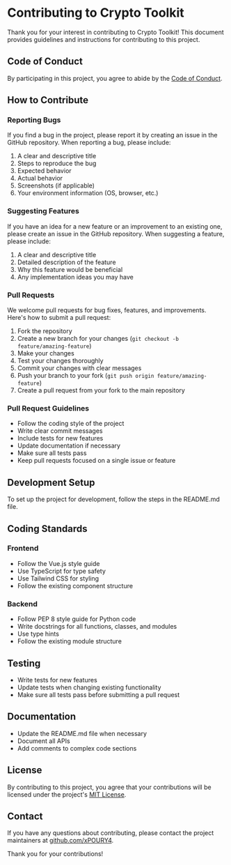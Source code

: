 # Contributing to Crypto Toolkit

Thank you for your interest in contributing to Crypto Toolkit! This document provides guidelines and instructions for contributing to this project.

## Code of Conduct

By participating in this project, you agree to abide by the [Code of Conduct](CODE_OF_CONDUCT.md).

## How to Contribute

### Reporting Bugs

If you find a bug in the project, please report it by creating an issue in the GitHub repository. When reporting a bug, please include:

1. A clear and descriptive title
2. Steps to reproduce the bug
3. Expected behavior
4. Actual behavior
5. Screenshots (if applicable)
6. Your environment information (OS, browser, etc.)

### Suggesting Features

If you have an idea for a new feature or an improvement to an existing one, please create an issue in the GitHub repository. When suggesting a feature, please include:

1. A clear and descriptive title
2. Detailed description of the feature
3. Why this feature would be beneficial
4. Any implementation ideas you may have

### Pull Requests

We welcome pull requests for bug fixes, features, and improvements. Here's how to submit a pull request:

1. Fork the repository
2. Create a new branch for your changes (`git checkout -b feature/amazing-feature`)
3. Make your changes
4. Test your changes thoroughly
5. Commit your changes with clear messages
6. Push your branch to your fork (`git push origin feature/amazing-feature`)
7. Create a pull request from your fork to the main repository

### Pull Request Guidelines

- Follow the coding style of the project
- Write clear commit messages
- Include tests for new features
- Update documentation if necessary
- Make sure all tests pass
- Keep pull requests focused on a single issue or feature

## Development Setup

To set up the project for development, follow the steps in the README.md file.

## Coding Standards

### Frontend

- Follow the Vue.js style guide
- Use TypeScript for type safety
- Use Tailwind CSS for styling
- Follow the existing component structure

### Backend

- Follow PEP 8 style guide for Python code
- Write docstrings for all functions, classes, and modules
- Use type hints
- Follow the existing module structure

## Testing

- Write tests for new features
- Update tests when changing existing functionality
- Make sure all tests pass before submitting a pull request

## Documentation

- Update the README.md file when necessary
- Document all APIs
- Add comments to complex code sections

## License

By contributing to this project, you agree that your contributions will be licensed under the project's [MIT License](LICENSE).

## Contact

If you have any questions about contributing, please contact the project maintainers at [github.com/xPOURY4](https://github.com/xPOURY4).

Thank you for your contributions! 